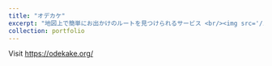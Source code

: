 ```yaml
---
title: "オデカケ"
excerpt: "地図上で簡単にお出かけのルートを見つけられるサービス <br/><img src='/images/odekake.png'>"
collection: portfolio
---
```


Visit https://odekake.org/
